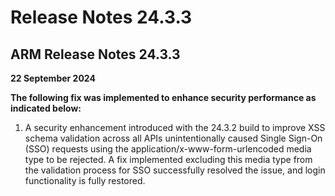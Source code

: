 # Release Notes 24.3.3

## **ARM Release Notes 24.3.3**

**22 September 2024**

**The following fix was implemented to enhance security performance as indicated below:**

1. A security enhancement introduced with the 24.3.2 build to improve XSS schema validation across all APIs unintentionally caused Single Sign-On (SSO) requests using the application/x-www-form-urlencoded media type to be rejected. A fix implemented excluding this media type from the validation process for SSO successfully resolved the issue, and login functionality is fully restored.
